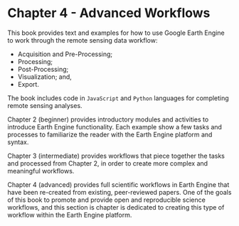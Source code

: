 # Chapter 4 - Advanced Workflows

This book provides text and examples for how to use Google Earth Engine to work through the remote sensing data workflow:

* Acquisition and Pre-Processing;
* Processing;
* Post-Processing;
* Visualization; and,
* Export.

The book includes code in `JavaScript` and `Python` languages for completing remote sensing analyses.

Chapter 2 (beginner) provides introductory modules and activities to introduce Earth Engine functionality. Each example show a few tasks and processes to familiarize the reader with the Earth Engine platform and syntax.

Chapter 3 (intermediate) provides workflows that piece together the tasks and processed from Chapter 2, in order to create more complex and meaningful workflows.

Chapter 4 (advanced) provides full scientific workflows in Earth Engine that have been re-created from existing, peer-reviewed papers. One of the goals of this book to promote and provide open and reproducible science workflows, and this section is chapter is dedicated to creating this type of workflow within the Earth Engine platform.
